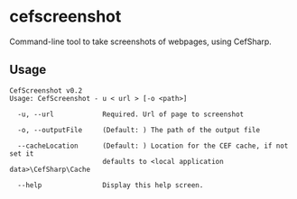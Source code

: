 # cefscreenshot
Command-line tool to take screenshots of webpages, using CefSharp.

## Usage
```
CefScreenshot v0.2
Usage: CefScreenshot - u < url > [-o <path>]

  -u, --url            Required. Url of page to screenshot

  -o, --outputFile     (Default: ) The path of the output file

  --cacheLocation      (Default: ) Location for the CEF cache, if not set it
                       defaults to <local application data>\CefSharp\Cache

  --help               Display this help screen.
 ```
